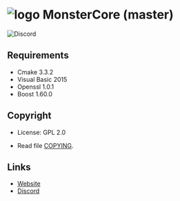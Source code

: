 # ![logo](https://github.com/demixitho3/EmuCore4.3.4/blob/master/gitlab.png?raw=true) MonsterCore (master)
![Discord](https://img.shields.io/discord/802233220954587217?style=for-the-badge)

## Requirements
* Cmake 3.3.2
* Visual Basic 2015
* Openssl 1.0.1
* Boost 1.60.0

## Copyright

* License: GPL 2.0

* Read file [COPYING](COPYING).

## Links

* [Website](https://www.wow-monster.com)
* [Discord](https://discord.gg/MWRbuf4KQt)

##